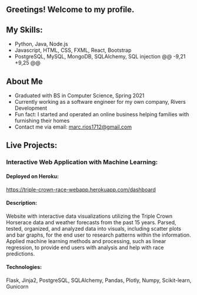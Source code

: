 ## Greetings! Welcome to my profile.

## My Skills:
- Python, Java, Node.js 
- Javascript, HTML, CSS, FXML, React, Bootstrap
- PostgreSQL, MySQL, MongoDB, SQLAlchemy, SQL injection
	@@ -9,21 +9,25 @@

## About Me
- Graduated with BS in Computer Science, Spring 2021
- Currently working as a software engineer for my own company, Rivers Development
- Fun fact: I started and operated an online business helping families with furnishing 
  their homes
- Contact me via email: marc.rios1712@gmail.com


## Live Projects:

### Interactive Web Application with Machine Learning:
#### Deployed on Heroku:
https://triple-crown-race-webapp.herokuapp.com/dashboard

#### Description:

Website with interactive data visualizations utilizing the Triple Crown Horserace data and 
weather forecasts from the past 15 years. Parsed, tested, organized, and analyzed data into
visuals, including scatter plots and bar graphs, for the end user to research patterns 
within the information. Applied machine learning methods and processing, such as linear 
regression, to provide end users with analysis and help with race predictions.

#### Technologies: 
Flask, Jinja2, PostgreSQL, SQLAlchemy, Pandas, Plotly, Numpy, Scikit-learn, Gunicorn
